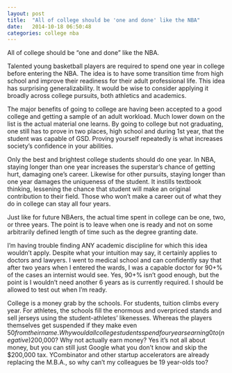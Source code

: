 ```yaml
---
layout: post
title:  "All of college should be 'one and done' like the NBA"
date:   2014-10-18 06:50:48
categories: college nba 
---
```




All of college should be “one and done” like the NBA.

Talented young basketball players are required to spend one year in college before entering the NBA. The idea is to have some transition time from high school and improve their readiness for their adult professional life. This idea has surprising generalizability. It would be wise to consider applying it broadly across college pursuits, both athletics and academics.


The major benefits of going to college are having been accepted to a good college and getting a sample of an adult workload. Much lower down on the list is the actual material one learns. By going to college but not graduating, one still has to prove in two places, high school and during 1st year, that the student was capable of GSD. Proving yourself repeatedly is what increases society’s confidence in your abilities.


Only the best and brightest college students should do one year. In NBA, staying longer than one year increases the superstar’s chance of getting hurt, damaging one’s career. Likewise for other pursuits, staying longer than one year damages the uniqueness of the student. It instills textbook thinking, lessening the chance that student will make an original contribution to their field. Those who won’t make a career out of what they do in college can stay all four years.


Just like for future NBAers, the actual time spent in college can be one, two, or three years. The point is to leave when one is ready and not on some arbitrarily defined length of time such as the degree granting date.


I’m having trouble finding ANY academic discipline for which this idea wouldn’t apply. Despite what your intuition may say, it certainly applies to doctors and lawyers. I went to medical school and can confidently say that after two years when I entered the wards, I was a capable doctor for 90+% of the cases an internist would see. Yes, 90+% isn’t good enough, but the point is I wouldn’t need another 6 years as is currently required. I should be allowed to test out when I’m ready.


College is a money grab by the schools. For students, tuition climbs every year. For athletes, the schools fill the enormous and overpriced stands and sell jerseys using the student-athletes’ likenesses. Whereas the players themselves get suspended if they make even $50 from their name. Why would all college students spend four years earning 0 to (negative)$200,000? Why not actually earn money? Yes it’s not all about money, but you can still just Google what you don’t know and skip the $200,000 tax. YCombinator and other startup accelerators are already replacing the M.B.A., so why can’t my colleagues be 19 year-olds too?
